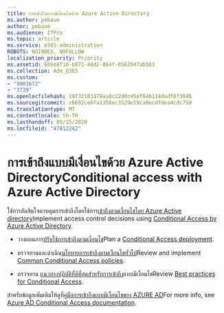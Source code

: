 ```yaml
---
title: การเข้าถึงแบบมีเงื่อนไขด้วย Azure Active Directory
ms.author: pebaum
author: pebaum
ms.audience: ITPro
ms.topic: article
ms.service: o365-administration
ROBOTS: NOINDEX, NOFOLLOW
localization_priority: Priority
ms.assetid: 686e8f18-b871-4dd2-864f-8562947ab583
ms.collection: Adm_O365
ms.custom:
- "9001672"
- "3739"
ms.openlocfilehash: 19f32103379aa8c22d0c45ef84b114dadf8f3046
ms.sourcegitcommit: c6692ce0fa1358ec3529e59ca0ecdfdea4cdc759
ms.translationtype: MT
ms.contentlocale: th-TH
ms.lasthandoff: 09/15/2020
ms.locfileid: "47812242"
---
```

# <a name="conditional-access-with-azure-active-directory"></a><span data-ttu-id="eb7bb-102">การเข้าถึงแบบมีเงื่อนไขด้วย Azure Active Directory</span><span class="sxs-lookup"><span data-stu-id="eb7bb-102">Conditional access with Azure Active Directory</span></span>

<span data-ttu-id="eb7bb-103">ใช้การตัดสินใจควบคุมการเข้าถึงโดยใช้การ[เข้าถึงตามเงื่อนไขโดย Azure Active directory](https://docs.microsoft.com/azure/active-directory/conditional-access/overview)</span><span class="sxs-lookup"><span data-stu-id="eb7bb-103">Implement access control decisions using [Conditional Access by Azure Active Directory](https://docs.microsoft.com/azure/active-directory/conditional-access/overview).</span></span>

- <span data-ttu-id="eb7bb-104">วางแผนการ[ปรับใช้การเข้าถึงตามเงื่อนไข](https://docs.microsoft.com/azure/active-directory/conditional-access/plan-conditional-access)</span><span class="sxs-lookup"><span data-stu-id="eb7bb-104">Plan a [Conditional Access deployment](https://docs.microsoft.com/azure/active-directory/conditional-access/plan-conditional-access).</span></span> 

- <span data-ttu-id="eb7bb-105">ตรวจทานและดำเนิน[นโยบายการเข้าถึงตามเงื่อนไขทั่วไป](https://docs.microsoft.com/azure/active-directory/conditional-access/concept-conditional-access-policy-common)</span><span class="sxs-lookup"><span data-stu-id="eb7bb-105">Review and implement [Common Conditional Access policies](https://docs.microsoft.com/azure/active-directory/conditional-access/concept-conditional-access-policy-common).</span></span>

- <span data-ttu-id="eb7bb-106">ตรวจทาน [แนวทางปฏิบัติที่ดีที่สุดสำหรับการเข้าถึง](https://docs.microsoft.com/azure/active-directory/conditional-access/best-practices)แบบมีเงื่อนไข</span><span class="sxs-lookup"><span data-stu-id="eb7bb-106">Review [Best practices for Conditional Access](https://docs.microsoft.com/azure/active-directory/conditional-access/best-practices).</span></span>

<span data-ttu-id="eb7bb-107">สำหรับข้อมูลเพิ่มเติมให้ดูที่[คู่มือการเข้าถึงแบบมีเงื่อนไขของ AZURE AD](https://docs.microsoft.com/azure/active-directory/conditional-access/)</span><span class="sxs-lookup"><span data-stu-id="eb7bb-107">For more info, see [Azure AD Conditional Access documentation](https://docs.microsoft.com/azure/active-directory/conditional-access/).</span></span>
